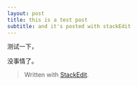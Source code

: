```yaml
---
layout: post
title: this is a test post
subtitle: and it's posted with stackEdit
---
```


测试一下，


没事情了。


> Written with [StackEdit](https://stackedit.io/).